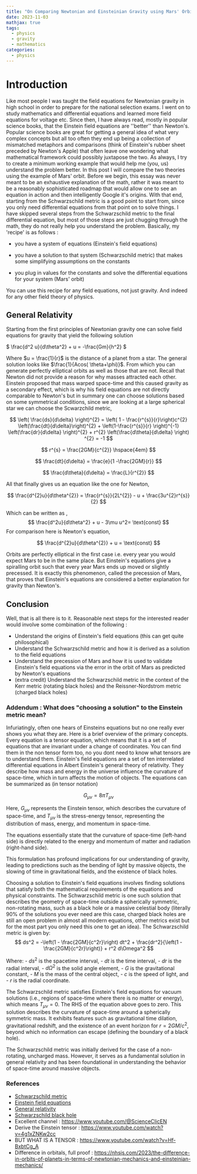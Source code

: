 ```yaml
---
title: "On Comparing Newtonian and Einsteinian Gravity using Mars' Orbit"
date: 2023-11-03
mathjax: true
tags:
  - physics
  - gravity
  - mathematics
categories:
  - physics
---
```


# Introduction

Like most people I was taught the field equations for Newtonian gravity in high school in order to prepare for the national selection exams. I went on to study mathematics and differential equations and learned more field equations for voltage etc. Since then, I have always read, mostly in popular science books, that the Einstein field equations are ''better'' than Newton's. Popular science books are great for getting a general idea of what very complex concepts but all too often they end up being a collection of mismatched metaphors and comparisons (think of Einstein's rubber sheet preceded by Newton's Apple) that often leave one wondering what mathematical framework could possibly juxtapose the two. As always, I try to create a minimum working example that would help me (you, us) understand the problem better. In this post I will compare the two theories using the example of Mars' orbit.
Before we begin, this essay was never meant to be an exhaustive explanation of the math, rather it was meant to be a reasonably sophisticated roadmap that would allow one to see an equation in action and then intelligently Google it's origins. With that end, starting from the Schwarzschild metric is a good point to start from, since you only need differential equations from that point on to solve things. I have skipped several steps from the Schwarzschild metric to the final differential equation, but most of those steps are just chugging through the math, they do not really help you understand the problem. Basically, my 'recipe' is as follows :

* you have a system of equations (Einstein's field equations)

* you have a solution to that system (Schwarzschild metric) that makes some simplifying assumptions on the constants

* you plug in values for the constants and solve the differential equations for your system (Mars' orbit)

You can use this recipe for any field equations, not just gravity. And indeed for any other field theory of physics.

## General Relativity

Starting from the first principles of Newtonian gravity one can solve field equations for gravity that yield the following solution

$ \frac{d^2 u}{d\theta^2} + u = -\frac{Gm}{h^2} $

Where $u = \frac{1}{r}$ is the distance of a planet from a star. The general solution looks like $\frac{1}{Acos(
\theta+\phi)}$. From which you can generate perfectly elliptical orbits as well as those that are not. Recall that Newton did not provide a reason for why masses attracted each other. Einstein proposed that mass warped space-time and this caused gravity as a secondary effect, which is why his field equations are not directly comparable to Newton's but in summary one can choose solutions based on some symmetrical conditions, since we are looking at a large spherical star we can choose the Scwarzchild metric,

$$ \left( \frac{ds}{d\delta} \right)^{2} = \left( 1 - \frac{r^{s}}{r}\right)c^{2} \left(\frac{dt}{d\delta}\right)^{2} + \left(1-\frac{r^{s}}{r} \right)^{-1} \left(\frac{dr}{d\delta} \right)^{2} + r^{2} \left(\frac{d\theta}{d\delta} \right)
^{2} = -1 $$

$$ r^{s} = \frac{2GM}{c^{2}} \hspace{4em} $$

$$ \frac{dt}{d\delta} = \frac{e}{1 -\frac{2GM}{r}} $$

$$ \frac{d\theta}{d\delta} = \frac{L}{r^{2}} $$

All that finally gives us an equation like the one for Newton,

$$ \frac{d^{2}u}{d\theta^{2}} = \frac{r^{s}}{2L^{2}} - u + \frac{3u^{2}r^{s}}{2} $$

Which can be written as , $$ \frac{d^2u}{d\theta^2} + u - 3\mu u^2= \text{const} $$ For comparison here is Newton's equation,

$$ \frac{d^{2}u}{d\theta^{2}} + u = \text{const} $$

Orbits are perfectly elliptical in the first case i.e. every year you would expect Mars to be in the same place. But Einstein's equations give a spiralling orbit such that every year Mars ends up moved or slightly precessed. It is exactly this phenomenon, called the precession of Mars, that proves that Einstein's equations are considered a better explanation for gravity than Newton's.

## Conclusion

Well, that is all there is to it. Reasonable next steps for the interested reader would involve some combination of the following :

* Understand the origins of Einstein's field equations (this can get quite philosophical)
* Understand the Schwarzschild metric and how it is derived as a solution to the field equations
* Understand the precession of Mars and how it is used to validate Einstein's field equations via the error in the orbit of Mars as predicted by Newton's equations
* (extra credit) Understand the Schwarzschild metric in the context of the Kerr metric (rotating black holes) and the Reissner-Nordstrom metric (charged black holes)

### Addendum : What does "choosing a solution" to the Einstein metric mean?

Infuriatingly, often one hears of Einsteins equations but no one really ever shows you what they are. Here is a brief overview of the primary concepts. Every equation is a tensor equation, which means that it is a set of equations that are invariant under a change of coordinates. You can find them in the non tensor form too, no you dont need to know what tensors are to understand them. Einstein's field equations are a set of ten interrelated differential equations in Albert Einstein's general theory of relativity. They describe how mass and energy in the universe influence the curvature of space-time, which in turn affects the motion of objects. The equations can be summarized as (in tensor notation)

$$ G_{\mu\nu} = 8\pi T_{\mu\nu} $$

Here, $G_{\mu\nu}$ represents the Einstein tensor, which describes the curvature of space-time, and $T_{\mu\nu}$ is the stress-energy tensor, representing the distribution of mass, energy, and momentum in space-time.

The equations essentially state that the curvature of space-time
(left-hand side) is directly related to the energy and momentum of matter and radiation (right-hand side).

This formulation has profound implications for our understanding of gravity, leading to predictions such as the bending of light by massive objects, the slowing of time in gravitational fields, and the existence of black holes.

Choosing a solution to Einstein's field equations involves finding solutions that satisfy both the mathematical requirements of the equations and physical constraints. The Schwarzschild metric is one such solution that describes the geometry of space-time outside a spherically symmetric, non-rotating mass, such as a black hole or a massive celestial body (literally 90% of the solutions you ever need are this case, charged black holes are still an open problem in almost all modern equations, other metrics exist but for the most part you only need this one to get an idea). The Schwarzschild metric is given by:
$$ ds^2 = -\left(1 - \frac{2GM}{c^2r}\right) dt^2 + \frac{dr^2}{\left(1 - \frac{2GM}{c^2r}\right)} + r^2 d\Omega^2 $$

Where: - $ds^2$ is the spacetime interval, - $dt$ is the time interval, - $dr$ is the radial interval, - $d\Omega^2$ is the solid angle element, - $G$ is the gravitational constant, - $M$ is the mass of the central object, - $c$ is the speed of light, and - $r$ is the radial coordinate.

The Schwarzschild metric satisfies Einstein's field equations for vacuum solutions (i.e., regions of space-time where there is no matter or energy), which means $T_{\mu\nu} = 0$. The RHS of the equation above goes to zero. This solution describes the curvature of space-time around a spherically symmetric mass. It exhibits features such as gravitational time dilation, gravitational redshift, and the existence of an event horizon for $r = 2GM/c^2$, beyond which no information can escape (defining the boundary of a black hole).

The Schwarzschild metric was initially derived for the case of a non-rotating, uncharged mass. However, it serves as a fundamental solution in general relativity and has been foundational in understanding the behavior of space-time around massive objects.

### References

* [Schwarzschild metric](https://en.wikipedia.org/wiki/Schwarzschild_metric)
* [Einstein field equations](https://en.wikipedia.org/wiki/Einstein_field_equations)
* [General relativity](https://en.wikipedia.org/wiki/General_relativity)
* [Schwarzschild black hole](https://en.wikipedia.org/wiki/Schwarzschild_black_hole)
* Excellent channel : https://www.youtube.com/@ScienceClicEN
* Derive the Einstein tensor : https://www.youtube.com/watch?v=4g1xZNKw2cc
* BUT WHAT IS A TENSOR : https://www.youtube.com/watch?v=Hf-BxbtCg_A
* Difference in orbitals, full proof : https://nhsjs.com/2023/the-difference-in-orbits-of-planets-in-terms-of-newtonian-mechanics-and-einsteinian-mechanics/